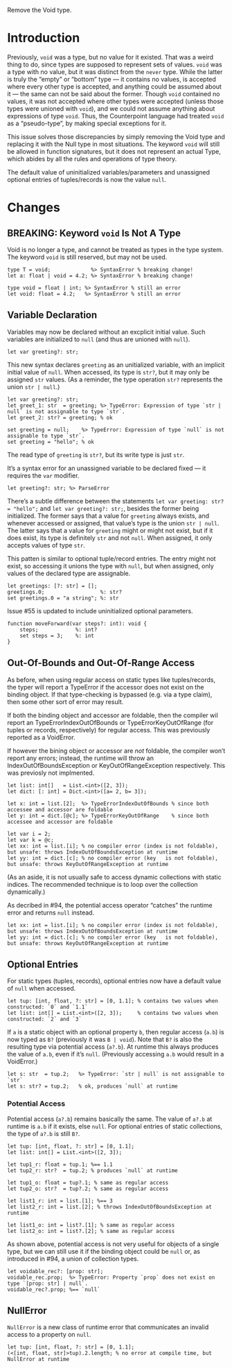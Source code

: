 Remove the Void type.

# Introduction
Previously, `void` was a type, but no value for it existed. That was a weird thing to do, since types are supposed to represent sets of values. `void` was a type with no value, but it was distinct from the `never` type. While the latter is truly the “empty” or “bottom” type — it contains no values, is accepted where every other type is accepted, and anything could be assumed about it — the same can not be said about the former. Though `void` contained no values, it was not accepted where other types were accepted (unless those types were unioned with `void`), and we could not assume anything about expressions of type `void`. Thus, the Counterpoint language had treated `void` as a “pseudo-type”, by making special exceptions for it.

This issue solves those discrepancies by simply removing the Void type and replacing it with the Null type in most situations. The keyword `void` will still be allowed in function signatures, but it does not represent an actual Type, which abides by all the rules and operations of type theory.

The default value of uninitialized variables/parameters and unassigned optional entries of tuples/records is now the value `null`.

# Changes

## BREAKING: Keyword `void` Is Not A Type
Void is no longer a type, and cannot be treated as types in the type system. The keyword `void` is still reserved, but may not be used.
```cp
type T = void;             %> SyntaxError % breaking change!
let a: float | void = 4.2; %> SyntaxError % breaking change!

type void = float | int; %> SyntaxError % still an error
let void: float = 4.2;   %> SyntaxError % still an error
```

## Variable Declaration
Variables may now be declared without an excplicit initial value. Such variables are initialized to `null` (and thus are unioned with `null`).
```cp
let var greeting?: str;
```
This new syntax declares `greeting` as an unitialized variable, with an implicit initial value of `null`. When accessed, its type is `str?`, but it may only be assigned `str` values. (As a reminder, the type operation `str?` represents the union `str | null`.)
```cp
let var greeting?: str;
let greet_1: str  = greeting; %> TypeError: Expression of type `str | null` is not assignable to type `str`.
let greet_2: str? = greeting; % ok

set greeting = null;    %> TypeError: Expression of type `null` is not assignable to type `str`.
set greeting = "hello"; % ok
```
The read type of `greeting` is `str?`, but its write type is just `str`.

It’s a syntax error for an unassigned variable to be declared fixed — it requires the `var` modifier.
```cp
let greeting?: str; %> ParseError
```

There’s a subtle difference between the statements `let var greeting: str? = "hello";` and `let var greeting?: str;`, besides the former being initialized. The former says that a value for `greeting` always exists, and whenever accessed or assigned, that value’s type is the union `str | null`. The latter says that a value for `greeting` might or might not exist, but if it does exist, its type is definitely `str` and not `null`. When assigned, it only accepts values of type `str`.

This patten is similar to optional tuple/record entries. The entry might not exist, so accessing it unions the type with `null`, but when assigned, only values of the declared type are assignable.
```cp
let greetings: [?: str] = [];
greetings.0;                  %: str?
set greetings.0 = "a string"; %: str
```

Issue #55 is updated to include uninitialized optional parameters.
```cp
function moveForward(var steps?: int): void {
	steps;            %: int?
	set steps = 3;    %: int
}
```

## Out-Of-Bounds and Out-Of-Range Access
As before, when using regular access on static types like tuples/records, the typer will report a TypeError if the accessor does not exist on the binding object. If that type-checking is bypassed (e.g. via a type claim), then some other sort of error may result.

If both the binding object and accessor are foldable, then the compiler wil report an TypeErrorIndexOutOfBounds or TypeErrorKeyOutOfRange (for tuples or records, respectively) for regular access. This was previously reported as a VoidError.

If however the bining object or accessor are *not* foldable, the compiler won’t report any errors; instead, the runtime will throw an IndexOutOfBoundsException or KeyOutOfRangeException respectively. This was previosly not implmented.

```cp
let list: int[]   = List.<int>([2, 3]);
let dict: [: int] = Dict.<int>([a= 2, b= 3]);

let x: int = list.[2];  %> TypeErrorIndexOutOfBounds % since both accessee and accessor are foldable
let y: int = dict.[@c]; %> TypeErrorKeyOutOfRange    % since both accessee and accessor are foldable

let var i = 2;
let var k = @c;
let xx: int = list.[i]; % no compiler error (index is not foldable), but unsafe: throws IndexOutOfBoundsException at runtime
let yy: int = dict.[c]; % no compiler error (key   is not foldable), but unsafe: throws KeyOutOfRangeException at runtime
```
(As an aside, it is not usually safe to access dynamic collections with static indices. The recommended technique is to loop over the collection dynamically.)

As decribed in #94, the potential access operator “catches” the runtime error and returns `null` instead.
```cp
let xx: int = list.[i]; % no compiler error (index is not foldable), but unsafe: throws IndexOutOfBoundsException at runtime
let yy: int = dict.[c]; % no compiler error (key   is not foldable), but unsafe: throws KeyOutOfRangeException at runtime
```

## Optional Entries
For static types (tuples, records), optional entries now have a default value of `null` when accessed.
```cp
let tup: [int, float, ?: str] = [0, 1.1]; % contains two values when constructed: `0` and `1.1`
let list: int[] = List.<int>([2, 3]);     % contains two values when constructed: `2` and `3`
```
If `a` is a static object with an optional property `b`, then regular access (`a.b`) is now typed as `B?` (previously it was `B | void`). Note that `B?` is also the resulting type via potential access (`a?.b`). At runtime this always produces the value of `a.b`, even if it’s `null`. (Previously accessing `a.b` would result in a VoidError.)
```cp
let s: str  = tup.2;   %> TypeError: `str | null` is not assignable to `str`
let s: str? = tup.2;   % ok, produces `null` at runtime
```

### Potential Access
Potential access (`a?.b`) remains basically the same. The value of `a?.b` at runtime is `a.b` if it exists, else `null`. For optional entries of static collections, the type of `a?.b` is still `B?`.
```cp
let tup: [int, float, ?: str] = [0, 1.1];
let list: int[] = List.<int>([2, 3]);

let tup1_r: float = tup.1; %== 1.1
let tup2_r: str?  = tup.2; % produces `null` at runtime

let tup1_o: float = tup?.1; % same as regular access
let tup2_o: str?  = tup?.2; % same as regular access

let list1_r: int = list.[1]; %== 3
let list2_r: int = list.[2]; % throws IndexOutOfBoundsException at runtime

let list1_o: int = list?.[1]; % same as regular access
let list2_o: int = list?.[2]; % same as regular access
```
As shown above, potential access is not very useful for objects of a single type, but we can still use it if the binding object could be `null` or, as introduced in #94, a union of collection types.
```cp
let voidable_rec?: [prop: str];
voidable_rec.prop;  %> TypeError: Property `prop` does not exist on type `[prop: str] | null`.
voidable_rec?.prop; %== `null`
```

## NullError
`NullError` is a new class of runtime error that communicates an invalid access to a property on `null`.
```cp
let tup: [int, float, ?: str] = [0, 1.1];
(<[int, float, str]>tup).2.length; % no error at compile time, but NullError at runtime
```
